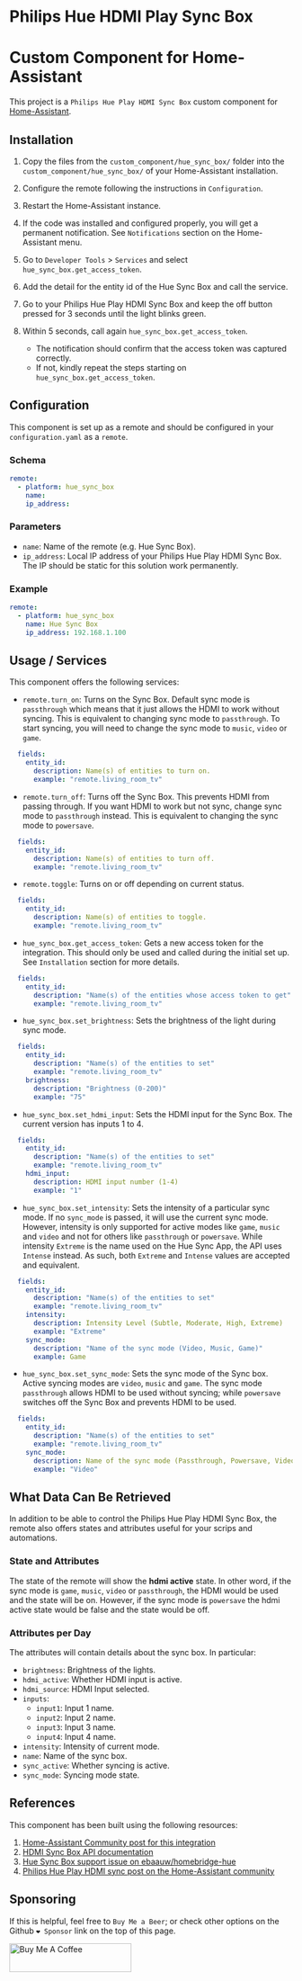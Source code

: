 # Philips Hue HDMI Play Sync Box
# Custom Component for Home-Assistant
This project is a `Philips Hue Play HDMI Sync Box` custom component for
[Home-Assistant](https://home-assistant.io).


## Installation

1. Copy the files from the `custom_component/hue_sync_box/` folder into the
`custom_component/hue_sync_box/` of your Home-Assistant installation.

1. Configure the remote following the instructions in `Configuration`.
1. Restart the Home-Assistant instance.

1. If the code was installed and configured properly, you will get a permanent
  notification. See `Notifications` section on the Home-Assistant menu.
1. Go to `Developer Tools` > `Services` and select `hue_sync_box.get_access_token`.
1. Add the detail for the entity id of the Hue Sync Box and call the service.
1. Go to your Philips Hue Play HDMI Sync Box and keep the off button pressed for
  3 seconds until the light blinks green.
1. Within 5 seconds, call again `hue_sync_box.get_access_token`.
    * The notification should confirm that the access token was captured correctly.
    * If not, kindly repeat the steps starting on `hue_sync_box.get_access_token`.

## Configuration

This component is set up as a remote and should be configured in your
`configuration.yaml` as a `remote`.

### Schema

```yaml
remote:
  - platform: hue_sync_box
    name:
    ip_address:
```

### Parameters
* `name`: Name of the remote (e.g. Hue Sync Box).
* `ip_address`: Local IP address of your Philips Hue Play HDMI Sync Box.
  The IP should be static for this solution work permanently.

### Example
```yaml
remote:
  - platform: hue_sync_box
    name: Hue Sync Box
    ip_address: 192.168.1.100
```

## Usage / Services

This component offers the following services:

* `remote.turn_on`: Turns on the Sync Box. Default sync mode is `passthrough`
  which means that it just allows the HDMI to work without syncing. This is
  equivalent to changing sync mode to `passthrough`. To start syncing, you will
  need to change the sync mode to `music`, `video` or `game`.

```yaml
  fields:
    entity_id:
      description: Name(s) of entities to turn on.
      example: "remote.living_room_tv"
```

* `remote.turn_off`: Turns off the Sync Box. This prevents HDMI from passing
  through. If you want HDMI to work but not sync, change sync mode to
  `passthrough` instead. This is equivalent to changing the sync mode to
  `powersave`.

```yaml
  fields:
    entity_id:
      description: Name(s) of entities to turn off.
      example: "remote.living_room_tv"
```

* `remote.toggle`: Turns on or off depending on current status.

```yaml
  fields:
    entity_id:
      description: Name(s) of entities to toggle.
      example: "remote.living_room_tv"
```

* `hue_sync_box.get_access_token`: Gets a new access token for the integration.
  This should only be used and called during the initial set up. See
  `Installation` section for more details.

```yaml
  fields:
    entity_id:
      description: "Name(s) of the entities whose access token to get"
      example: "remote.living_room_tv"
```

* `hue_sync_box.set_brightness`: Sets the brightness of the light during sync
  mode.

```yaml
  fields:
    entity_id:
      description: "Name(s) of the entities to set"
      example: "remote.living_room_tv"
    brightness:
      description: "Brightness (0-200)"
      example: "75"
```

* `hue_sync_box.set_hdmi_input`: Sets the HDMI input for the Sync Box. The
  current version has inputs 1 to 4.

```yaml
  fields:
    entity_id:
      description: "Name(s) of the entities to set"
      example: "remote.living_room_tv"
    hdmi_input:
      description: HDMI input number (1-4)
      example: "1"
```

* `hue_sync_box.set_intensity`: Sets the intensity of a particular sync mode.
  If no `sync_mode` is passed, it will use the current sync mode. However,
  intensity is only supported for active modes like `game`, `music` and `video`
  and not for others like `passthrough` or `powersave`. While intensity
  `Extreme` is the name used on the Hue Sync App, the API uses `Intense`
  instead. As such, both `Extreme` and `Intense` values are accepted and
  equivalent.

```yaml
  fields:
    entity_id:
      description: "Name(s) of the entities to set"
      example: "remote.living_room_tv"
    intensity:
      description: Intensity Level (Subtle, Moderate, High, Extreme)
      example: "Extreme"
    sync_mode:
      description: "Name of the sync mode (Video, Music, Game)"
      example: Game
```

* `hue_sync_box.set_sync_mode`: Sets the sync mode of the Sync box. Active
  syncing modes are `video`, `music` and `game`. The sync mode `passthrough`
  allows HDMI to be used without syncing; while `powersave` switches off the
  Sync Box and prevents HDMI to be used.

```yaml
  fields:
    entity_id:
      description: "Name(s) of the entities to set"
      example: "remote.living_room_tv"
    sync_mode:
      description: Name of the sync mode (Passthrough, Powersave, Video, Music, Game)
      example: "Video"
```

## What Data Can Be Retrieved

In addition to be able to control the Philips Hue Play HDMI Sync Box, the remote
also offers states and attributes useful for your scrips and automations.

### State and Attributes
The state of the remote will show the **hdmi active** state. In other word,
if the sync mode is `game`, `music`, `video` or `passthrough`, the HDMI would be
used and the state will be on. However, if the sync mode is `powersave` the
hdmi active state would be false and the state would be off.

### Attributes per Day
The attributes will contain details about the sync box. In particular:
* `brightness`: Brightness of the lights.
* `hdmi_active`: Whether HDMI input is active.
* `hdmi_source`: HDMI Input selected.
* `inputs`:
  * `input1`: Input 1 name.
  * `input2`: Input 2 name.
  * `input3`: Input 3 name.
  * `input4`: Input 4 name.
* `intensity`: Intensity of current mode.
* `name`: Name of the sync box.
* `sync_active`: Whether syncing is active.
* `sync_mode`: Syncing mode state.

## References
This component has been built using the following resources:
1. [Home-Assistant Community post for this integration](https://community.home-assistant.io/t/custom-component-philips-hue-hdmi-play-sync-box/201622)
1. [HDMI Sync Box API documentation](https://developers.meethue.com/develop/hue-entertainment/hue-hdmi-sync-box-api/)
1. [Hue Sync Box support issue on ebaauw/homebridge-hue](https://github.com/ebaauw/homebridge-hue/issues/552#issuecomment-572256796)
1. [Philips Hue Play HDMI sync post on the Home-Assistant community](https://community.home-assistant.io/t/philips-hue-play-hdmi-sync/137714)


## Sponsoring
If this is helpful, feel free to `Buy Me a Beer`; or check other options on the Github `❤️ Sponsor` link on the top of this page.


<a href="https://www.buymeacoffee.com/nitobuendia" target="_blank"><img src="https://cdn.buymeacoffee.com/buttons/arial-orange.png" alt="Buy Me A Coffee" style="height: 51px !important;width: 217px !important;" ></a>
